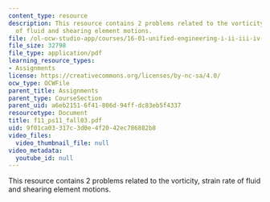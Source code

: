 ```yaml
---
content_type: resource
description: This resource contains 2 problems related to the vorticity, strain rate
  of fluid and shearing element motions.
file: /ol-ocw-studio-app/courses/16-01-unified-engineering-i-ii-iii-iv-fall-2005-spring-2006/9f01ca03317c3d0e4f2042ec786882b8_f11_ps11_fall03.pdf
file_size: 32798
file_type: application/pdf
learning_resource_types:
- Assignments
license: https://creativecommons.org/licenses/by-nc-sa/4.0/
ocw_type: OCWFile
parent_title: Assignments
parent_type: CourseSection
parent_uid: a6eb2151-6f41-806d-94ff-dc83eb5f4337
resourcetype: Document
title: f11_ps11_fall03.pdf
uid: 9f01ca03-317c-3d0e-4f20-42ec786882b8
video_files:
  video_thumbnail_file: null
video_metadata:
  youtube_id: null
---
```

This resource contains 2 problems related to the vorticity, strain rate of fluid and shearing element motions.